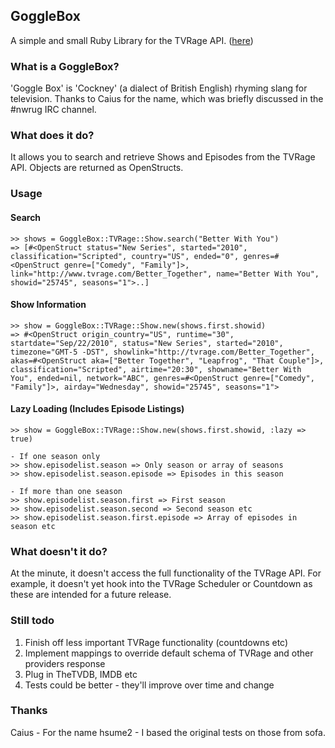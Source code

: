 ## GoggleBox
A simple and small Ruby Library for the TVRage API. ([here](http://services.tvrage.com/index.php?page=public))

### What is a GoggleBox?
'Goggle Box' is 'Cockney' (a dialect of British English) rhyming slang for television. Thanks to Caius for the name, which was briefly discussed in the #nwrug IRC channel.

### What does it do?
It allows you to search and retrieve Shows and Episodes from the TVRage API. Objects are returned as OpenStructs.

### Usage

#### Search
    >> shows = GoggleBox::TVRage::Show.search("Better With You")
    => [#<OpenStruct status="New Series", started="2010", classification="Scripted", country="US", ended="0", genres=#<OpenStruct genre=["Comedy", "Family"]>, link="http://www.tvrage.com/Better_Together", name="Better With You", showid="25745", seasons="1">..]
    
#### Show Information
    >> show = GoggleBox::TVRage::Show.new(shows.first.showid)
    => #<OpenStruct origin_country="US", runtime="30", startdate="Sep/22/2010", status="New Series", started="2010", timezone="GMT-5 -DST", showlink="http://tvrage.com/Better_Together", akas=#<OpenStruct aka=["Better Together", "Leapfrog", "That Couple"]>, classification="Scripted", airtime="20:30", showname="Better With You", ended=nil, network="ABC", genres=#<OpenStruct genre=["Comedy", "Family"]>, airday="Wednesday", showid="25745", seasons="1">
    
#### Lazy Loading (Includes Episode Listings)
    >> show = GoggleBox::TVRage::Show.new(shows.first.showid, :lazy => true)
    
    - If one season only
    >> show.episodelist.season => Only season or array of seasons
    >> show.episodelist.season.episode => Episodes in this season
    
    - If more than one season
    >> show.episodelist.season.first => First season
    >> show.episodelist.season.second => Second season etc
    >> show.episodelist.season.first.episode => Array of episodes in season etc
    
### What doesn't it do?
At the minute, it doesn't access the full functionality of the TVRage API. For example, it doesn't yet hook into the TVRage Scheduler or Countdown
as these are intended for a future release.

### Still todo
1) Finish off less important TVRage functionality (countdowns etc)
2) Implement mappings to override default schema of TVRage and other providers response
3) Plug in TheTVDB, IMDB etc
4) Tests could be better - they'll improve over time and change

### Thanks
Caius - For the name
hsume2 - I based the original tests on those from sofa.